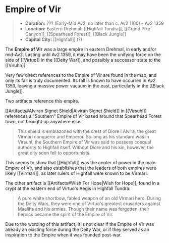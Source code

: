 # Empire of Vir

> - **Duration:** ??? (Early-Mid Av2, no later than c. Av2 1100) - Av2 1359
> - **Location:** Eastern Drehmal: [[Highfall Tundra]], [[Grand Pike Canyon]], [[Spearhead Forest]], [[Black Jungle]]
> - **Capital City:** [[Highfall]] (?)

The **Empire of Vir** was a large empire in eastern Drehmal, in early and/or mid-Av2. Lasting until Av2 1359, it may have been the unifying force on the side of [[Virtuo]] in the [[Deity War]], and possibly a successor state to the [[Viruhn]].

Very few direct references to the Empire of Vir are found in the map, and only its fall is truly documented. Its fall is known to have occurred in Av2 1359, leaving a massive power vacuum in the east, particularly in the [[Black Jungle]].

Two artifacts reference this empire.

[[Artifacts#Alviran Signet Shield|Alviran Signet Shield]] in [[Virsuhl]] references a "Southern" Empire of Vir based around that Spearhead Forest town, not brought up anywhere else:

> This shield is emblazoned with the crest of Diore I Alvira, the great Virmari conqueror and Emperor. So long as his standard was in Virsuhl, the Southern Empire of Vir was said to possess coequal authority to Highfall itself. Without Diore and his kin, however, the great city soon fell to opportunists.

This seems to show that [[Highfall]] was the center of power in the main Empire of Vir, and also establishes that the leaders of both empires were likely [[Virmari]], as later rulers of Highfall were known to be Virmari.

The other artifact is [[Artifacts#Wish For Hope|Wish for Hope]], found in a crypt at the eastern end of Virtuo's Aegis in Highfall Tundra:

> A pure white shortbow, fabled weapon of an old Virmari hero. During the Deity Wars, they were one of Virtuo's greatest crusaders against Maelihs and his armies. Though their name was forgotten, their heroics became the spirit of the Empire of Vir.

Due to the wording of this artifact, it is not clear if the Empire of Vir was already an existing force during the Deity War, or if they served as an inspiration to the Empire when it was founded post-war.
